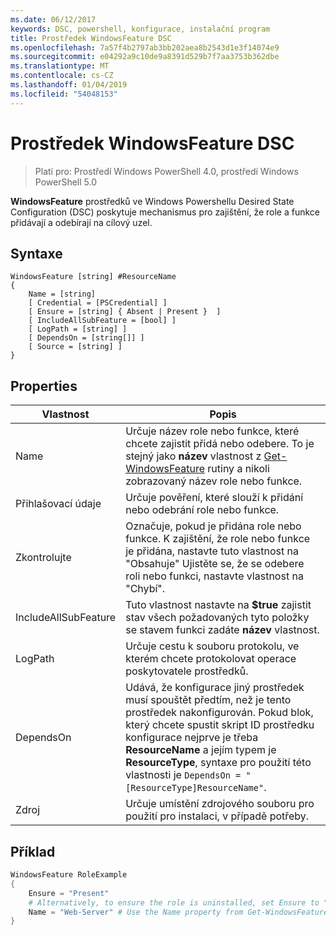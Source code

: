 ```yaml
---
ms.date: 06/12/2017
keywords: DSC, powershell, konfigurace, instalační program
title: Prostředek WindowsFeature DSC
ms.openlocfilehash: 7a57f4b2797ab3bb202aea8b2543d1e3f14074e9
ms.sourcegitcommit: e04292a9c10de9a8391d529b7f7aa3753b362dbe
ms.translationtype: MT
ms.contentlocale: cs-CZ
ms.lasthandoff: 01/04/2019
ms.locfileid: "54048153"
---
```

# <a name="dsc-windowsfeature-resource"></a>Prostředek WindowsFeature DSC

> Platí pro: Prostředí Windows PowerShell 4.0, prostředí Windows PowerShell 5.0

**WindowsFeature** prostředků ve Windows Powershellu Desired State Configuration (DSC) poskytuje mechanismus pro zajištění, že role a funkce přidávají a odebírají na cílový uzel.

## <a name="syntax"></a>Syntaxe

```
WindowsFeature [string] #ResourceName
{
    Name = [string]
    [ Credential = [PSCredential] ]
    [ Ensure = [string] { Absent | Present }  ]
    [ IncludeAllSubFeature = [bool] ]
    [ LogPath = [string] ]
    [ DependsOn = [string[]] ]
    [ Source = [string] ]
}
```

## <a name="properties"></a>Properties

|  Vlastnost  |  Popis   |
|---|---|
| Name| Určuje název role nebo funkce, které chcete zajistit přidá nebo odebere. To je stejný jako __název__ vlastnost z [Get-WindowsFeature](/powershell/module/servermanager/Get-WindowsFeature) rutiny a nikoli zobrazovaný název role nebo funkce.|
| Přihlašovací údaje| Určuje pověření, které slouží k přidání nebo odebrání role nebo funkce.|
| Zkontrolujte| Označuje, pokud je přidána role nebo funkce. K zajištění, že role nebo funkce je přidána, nastavte tuto vlastnost na "Obsahuje" Ujistěte se, že se odebere roli nebo funkci, nastavte vlastnost na "Chybí".|
| IncludeAllSubFeature| Tuto vlastnost nastavte na __$true__ zajistit stav všech požadovaných tyto položky se stavem funkci zadáte __název__ vlastnost.|
| LogPath| Určuje cestu k souboru protokolu, ve kterém chcete protokolovat operace poskytovatele prostředků.|
| DependsOn| Udává, že konfigurace jiný prostředek musí spouštět předtím, než je tento prostředek nakonfigurován. Pokud blok, který chcete spustit skript ID prostředku konfigurace nejprve je třeba __ResourceName__ a jejím typem je __ResourceType__, syntaxe pro použití této vlastnosti je `DependsOn = "[ResourceType]ResourceName"`.|
| Zdroj| Určuje umístění zdrojového souboru pro použití pro instalaci, v případě potřeby.|

## <a name="example"></a>Příklad
```powershell
WindowsFeature RoleExample
{
    Ensure = "Present"
    # Alternatively, to ensure the role is uninstalled, set Ensure to "Absent"
    Name = "Web-Server" # Use the Name property from Get-WindowsFeature
}
```